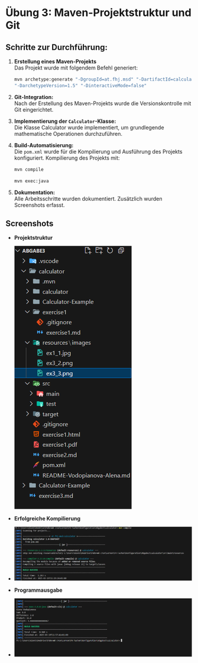# Übung 3: Maven-Projektstruktur und Git

## Schritte zur Durchführung:

1. **Erstellung eines Maven-Projekts**   
    Das Projekt wurde mit folgendem Befehl generiert:

    ```sh
    mvn archetype:generate "-DgroupId=at.fhj.msd" "-DartifactId=calculator" "-DarchetypeArtifactId=maven-archetype-quickstart"
    "-DarchetypeVersion=1.5" "-DinteractiveMode=false"
    ```

2. **Git-Integration:**  
  Nach der Erstellung des Maven-Projekts wurde die Versionskontrolle mit Git eingerichtet. 
3. **Implementierung der `Calculator`-Klasse:**  
   Die Klasse Calculator wurde implementiert, um grundlegende mathematische Operationen durchzuführen.
4. **Build-Automatisierung:**  
  Die `pom.xml` wurde für die Kompilierung und Ausführung des Projekts konfiguriert.
  Kompilierung des Projekts mit:
     ```sh
     mvn compile
     ```

     ```sh
     mvn exec:java
     ```

5. **Dokumentation:**  
   Alle Arbeitsschritte wurden dokumentiert. Zusätzlich wurden Screenshots erfasst.

## Screenshots

- **Projektstruktur**  
  
  ![Projektstruktur](resources/images/ex3_1.png)

- **Erfolgreiche Kompilierung**  
- 
  ![Kompilierung](resources/images/ex3_2.png)

- **Programmausgabe**  
- 
  ![Ausgabe](resources/images/ex3_3.png)